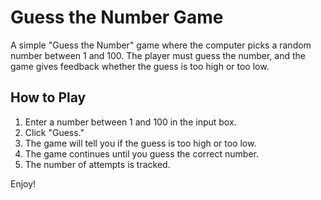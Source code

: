 # Guess the Number Game

A simple "Guess the Number" game where the computer picks a random number between 1 and 100. The player must guess the number, and the game gives feedback whether the guess is too high or too low.

## How to Play

1. Enter a number between 1 and 100 in the input box.
2. Click "Guess."
3. The game will tell you if the guess is too high or too low.
4. The game continues until you guess the correct number.
5. The number of attempts is tracked.

Enjoy!
